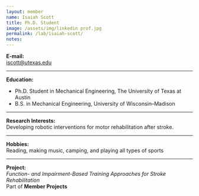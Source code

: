 ```yaml
---
layout: member
name: Isaiah Scott
title: Ph.D. Student
image: /assets/img/linkedin prof.jpg
permalink: /lab/isaiah-scott/
notes:
---
```


**E-mail:**  
iscott@utexas.edu

---

**Education:**  
- Ph.D. Student in Mechanical Engineering, The University of Texas at Austin  
- B.S. in Mechanical Engineering, University of Wisconsin–Madison

---

**Research Interests:**  
Developing robotic interventions for motor rehabilitation after stroke.

---

**Hobbies:**  
Reading, making music, camping, and playing all types of sports

---

**Project:**  
*Function- and Impairment-Based Training Approaches for Stroke Rehabilitation*  
Part of **Member Projects**
